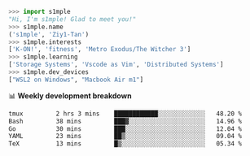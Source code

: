 ```python
>>> import s1mple
"Hi, I'm s1mple! Glad to meet you!"
>>> s1mple.name
('s1mple', 'Ziy1-Tan')
>>> s1mple.interests
['K-ON!', 'fitness', 'Metro Exodus/The Witcher 3']
>>> s1mple.learning
['Storage Systems', 'Vscode as Vim', 'Distributed Systems']
>>> s1mple.dev_devices
["WSL2 on Windows", "Macbook Air m1"]
```
📊 **Weekly development breakdown**
<!--START_SECTION:waka-->

```txt
tmux         2 hrs 3 mins    ████████████░░░░░░░░░░░░░   48.20 %
Bash         38 mins         ███▓░░░░░░░░░░░░░░░░░░░░░   14.96 %
Go           30 mins         ███░░░░░░░░░░░░░░░░░░░░░░   12.04 %
YAML         23 mins         ██▒░░░░░░░░░░░░░░░░░░░░░░   09.04 %
TeX          13 mins         █▒░░░░░░░░░░░░░░░░░░░░░░░   05.34 %
```

<!--END_SECTION:waka-->
